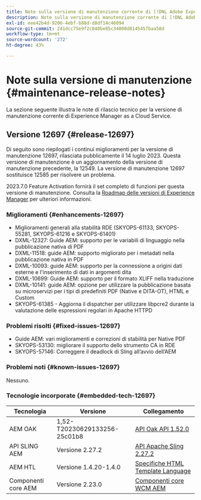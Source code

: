 ```yaml
---
title: Note sulla versione di manutenzione corrente di [!DNL Adobe Experience Manager]  as a Cloud Service.
description: Note sulla versione di manutenzione corrente di [!DNL Adobe Experience Manager]  as a Cloud Service.
exl-id: eee42b4d-9206-4ebf-b88d-d8df14c46094
source-git-commit: 241dcc75e9f2c840be85c34800d8145457baa58d
workflow-type: tm+mt
source-wordcount: '272'
ht-degree: 43%

---
```


# Note sulla versione di manutenzione {#maintenance-release-notes}

La sezione seguente illustra le note di rilascio tecnico per la versione di manutenzione corrente di Experience Manager as a Cloud Service.

## Versione 12697 {#release-12697}

Di seguito sono riepilogati i continui miglioramenti per la versione di manutenzione 12697, rilasciata pubblicamente il 14 luglio 2023. Questa versione di manutenzione è un aggiornamento della versione di manutenzione precedente, la 12549. La versione di manutenzione 12697 sostituisce 12585 per risolvere un problema.

2023.7.0 Feature Activation fornirà il set completo di funzioni per questa versione di manutenzione. Consulta la [Roadmap delle versioni di Experience Manager](https://experienceleague.adobe.com/docs/experience-manager-release-information/aem-release-updates/update-releases-roadmap.html?lang=it) per ulteriori informazioni.

### Miglioramenti {#enhancements-12697}

- Miglioramenti generali alla stabilità RDE (SKYOPS-61133, SKYOPS-55281, SKYOPS-61216 e SKYOPS-61401)
- DXML-12327: Guide AEM: supporto per le variabili di linguaggio nella pubblicazione nativa di PDF
- DXML-11518: guide AEM: supporto migliorato per i metadati nella pubblicazione nativa in PDF
- DXML-10093: guide AEM: supporto per la connessione a origini dati esterne e l&#39;inserimento di dati in argomenti dita
- DXML-10699: Guide AEM: supporto per il formato XLIFF nella traduzione
- DXML-10141: guide AEM: opzione per utilizzare la pubblicazione basata su microservizi per i tipi di predefiniti PDF (Native e DITA-OT), HTML e Custom
- SKYOPS-61385 - Aggiorna il dispatcher per utilizzare libpcre2 durante la valutazione delle espressioni regolari in Apache HTTPD

### Problemi risolti {#fixed-issues-12697}

- Guide AEM: vari miglioramenti e correzioni di stabilità per Native PDF
- SKYOPS-53130: migliorare il supporto dello strumento CA in RDE
- SKYOPS-57146: Correggere il deadlock di Sling all’avvio dell’AEM

### Problemi noti {#known-issues-12697}

Nessuno.

### Tecnologie incorporate {#embedded-tech-12697}

| Tecnologia | Versione | Collegamento |
|---|---|---|
| AEM OAK | 1,52-T20230629133256-25c01b8 | [API Oak API 1.52.0](https://www.javadoc.io/doc/org.apache.jackrabbit/oak-api/1.52.0/index.html) |
| API SLING AEM | Versione 2.27.2 | [API Apache Sling 2.27.2](https://www.javadoc.io/doc/org.apache.sling/org.apache.sling.api/latest/index.html) |
| AEM HTL | Versione 1.4.20-1.4.0 | [Specifiche HTML Template Language](https://github.com/adobe/htl-spec) |
| Componenti core AEM | Versione 2.23.0 | [Componenti core WCM AEM](https://github.com/adobe/aem-core-wcm-components) |

